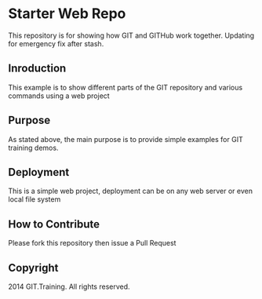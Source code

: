 # Starter Web Repo

This repository is for showing how GIT and GITHub work together. Updating for emergency fix after stash.

## Inroduction

This example is to show different parts of the GIT repository and various commands using a web project

## Purpose

As stated above, the main purpose is to provide simple examples for GIT training demos.

## Deployment

This is a simple web project, deployment can be on any web server or even local file system

## How to Contribute

Please fork this repository then issue a Pull Request

## Copyright

2014 GIT.Training. All rights reserved.